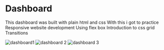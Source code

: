 # Dashboard
This dashboard was built with plain html and css
With this i got to practice
  Responsive website development
  Using flex box
  Introduction to css grid 
  Transitions


![dashboard1](https://user-images.githubusercontent.com/59538986/137796651-86770199-214a-453a-8e38-9a579413ee50.PNG)
![dashboard 2](https://user-images.githubusercontent.com/59538986/137796677-9bcaba06-d62f-44d4-addc-a76646b4c12a.PNG)
![dashboard 3](https://user-images.githubusercontent.com/59538986/137796706-5170b368-a51a-4271-98f9-94a76e887c42.PNG)
